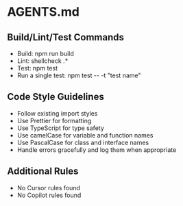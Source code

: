 # AGENTS.md

## Build/Lint/Test Commands

- Build: npm run build
- Lint: shellcheck .*
- Test: npm test
- Run a single test: npm test -- -t "test name"

## Code Style Guidelines

- Follow existing import styles
- Use Prettier for formatting
- Use TypeScript for type safety
- Use camelCase for variable and function names
- Use PascalCase for class and interface names
- Handle errors gracefully and log them when appropriate

## Additional Rules

- No Cursor rules found
- No Copilot rules found